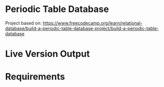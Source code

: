 # Periodic Table Database

Project based on: https://www.freecodecamp.org/learn/relational-database/build-a-periodic-table-database-project/build-a-periodic-table-database

# Live Version Output


# Requirements